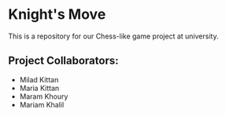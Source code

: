 # Knight's Move

This is a repository for our Chess-like game project at university.

## Project Collaborators:
- Milad Kittan
- Maria Kittan
- Maram Khoury
- Mariam Khalil
